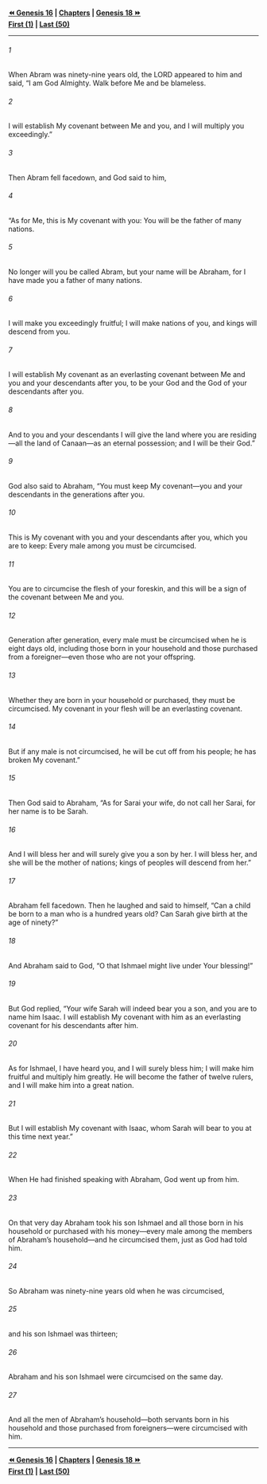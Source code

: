   
**[⏪ Genesis 16](./Genesis%2016.md) | [Chapters](./_index.md) | [Genesis 18 ⏩](./Genesis%2018.md)**  
**[First (1)](./Genesis%201.md) | [Last (50)](./Genesis%2050.md)**  
  
---  
  
###### 1  
When Abram was ninety-nine years old, the LORD appeared to him and said, “I am God Almighty. Walk before Me and be blameless.  
  
###### 2  
I will establish My covenant between Me and you, and I will multiply you exceedingly.”  
  
###### 3  
Then Abram fell facedown, and God said to him,  
  
###### 4  
“As for Me, this is My covenant with you: You will be the father of many nations.  
  
###### 5  
No longer will you be called Abram, but your name will be Abraham, for I have made you a father of many nations.  
  
###### 6  
I will make you exceedingly fruitful; I will make nations of you, and kings will descend from you.  
  
###### 7  
I will establish My covenant as an everlasting covenant between Me and you and your descendants after you, to be your God and the God of your descendants after you.  
  
###### 8  
And to you and your descendants I will give the land where you are residing—all the land of Canaan—as an eternal possession; and I will be their God.”  
  
###### 9  
God also said to Abraham, “You must keep My covenant—you and your descendants in the generations after you.  
  
###### 10  
This is My covenant with you and your descendants after you, which you are to keep: Every male among you must be circumcised.  
  
###### 11  
You are to circumcise the flesh of your foreskin, and this will be a sign of the covenant between Me and you.  
  
###### 12  
Generation after generation, every male must be circumcised when he is eight days old, including those born in your household and those purchased from a foreigner—even those who are not your offspring.  
  
###### 13  
Whether they are born in your household or purchased, they must be circumcised. My covenant in your flesh will be an everlasting covenant.  
  
###### 14  
But if any male is not circumcised, he will be cut off from his people; he has broken My covenant.”  
  
###### 15  
Then God said to Abraham, “As for Sarai your wife, do not call her Sarai, for her name is to be Sarah.  
  
###### 16  
And I will bless her and will surely give you a son by her. I will bless her, and she will be the mother of nations; kings of peoples will descend from her.”  
  
###### 17  
Abraham fell facedown. Then he laughed and said to himself, “Can a child be born to a man who is a hundred years old? Can Sarah give birth at the age of ninety?”  
  
###### 18  
And Abraham said to God, “O that Ishmael might live under Your blessing!”  
  
###### 19  
But God replied, “Your wife Sarah will indeed bear you a son, and you are to name him Isaac. I will establish My covenant with him as an everlasting covenant for his descendants after him.  
  
###### 20  
As for Ishmael, I have heard you, and I will surely bless him; I will make him fruitful and multiply him greatly. He will become the father of twelve rulers, and I will make him into a great nation.  
  
###### 21  
But I will establish My covenant with Isaac, whom Sarah will bear to you at this time next year.”  
  
###### 22  
When He had finished speaking with Abraham, God went up from him.  
  
###### 23  
On that very day Abraham took his son Ishmael and all those born in his household or purchased with his money—every male among the members of Abraham’s household—and he circumcised them, just as God had told him.  
  
###### 24  
So Abraham was ninety-nine years old when he was circumcised,  
  
###### 25  
and his son Ishmael was thirteen;  
  
###### 26  
Abraham and his son Ishmael were circumcised on the same day.  
  
###### 27  
And all the men of Abraham’s household—both servants born in his household and those purchased from foreigners—were circumcised with him.  
  
  
---  
  
**[⏪ Genesis 16](./Genesis%2016.md) | [Chapters](./_index.md) | [Genesis 18 ⏩](./Genesis%2018.md)**  
**[First (1)](./Genesis%201.md) | [Last (50)](./Genesis%2050.md)**  
  
